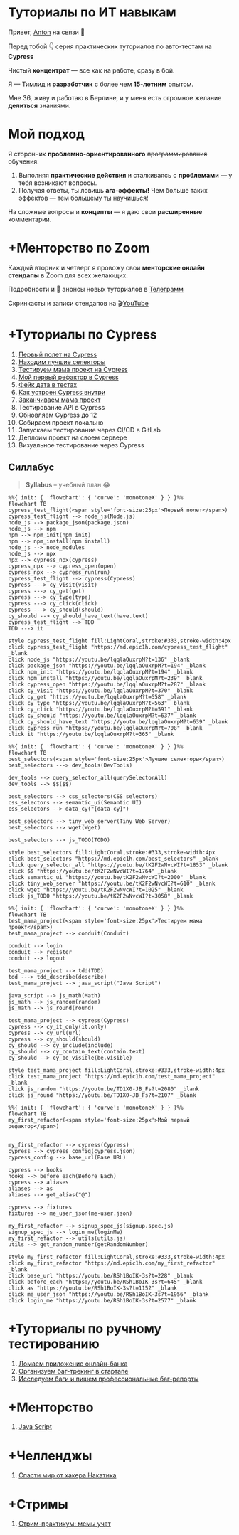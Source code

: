 # Туториалы по ИТ навыкам

Привет, [Anton](https://t.me/breslavsky_anton) на связи 🤙

Перед тобой 👇 серия практических туториалов по авто-тестам на **Cypress**

Чистый **концентрат** — все как на работе, сразу в бой.

Я — Тимлид и **разработчик** с более чем **15-летним** опытом. 

Мне 36, живу и работаю в Берлине, и у меня есть огромное желание **делиться** знаниями.

# Мой подход

Я сторонник **проблемно-ориентированного** ~~программирования~~ обучения:
1. Выполняя **практические действия** и сталкиваясь с **проблемами** — у тебя возникают вопросы.
2. Получая ответы, ты ловишь **ага-эффекты!** Чем больше таких эффектов — тем большему ты научишься!

На сложные вопросы и **концепты** — я даю свои **расширенные** комментарии.

# +Менторство по Zoom

Каждый вторник и четверг я провожу свои **менторские онлайн стендапы** в Zoom для всех желающих.

Подробности и 🔔 анонсы новых туториалов в [Телеграмм](https://t.me/epic_one_hour)

Скринкасты и записи стендапов на 🎬[YouTube](https://www.youtube.com/@epic_one_hour)

# +Туториалы по Cypress

1. [Первый полет на Cypress](https://md.epic1h.com/cypress_test_flight)
2. [Находим лучшие селекторы](https://md.epic1h.com/best_selectors)
3. [Тестируем мама проект на Cypress](https://md.epic1h.com/test_mama_project)
4. [Мой первый рефактор в Cypress](https://md.epic1h.com/my_first_refactor)
5. [Фейк дата в тестах](https://md.epic1h.com/fake_data)
6. [Как устроен Cypress внутри](https://md.epic1h.com/deep_cypress)
7. [Заканчиваем мама проект](https://md.epic1h.com/finish_mama_project)
8. Тестирование API в Cypress
9. Обновляем Cypress до 12
10. Собираем проект локально
11. Запускаем тестирование через CI/CD в GitLab
12. Деплоим проект на своем сервере
13. Визуальное тестирование через Cypress

## Силлабус

> **Syllabus** – учебный план 😂

```mermaid
%%{ init: { 'flowchart': { 'curve': 'monotoneX' } } }%%
flowchart TB
cypress_test_flight(<span style='font-size:25px'>Первый полет</span>)
cypress_test_flight --> node_js(Node.js)
node_js --> package_json(package.json)
node_js --> npm
npm --> npm_init(npm init)
npm --> npm_install(npm install)
node_js --> node_modules
node_js --> npx
npx --> cypress_npx(cypress)
cypress_npx --> cypress_open(open)
cypress_npx --> cypress_run(run)
cypress_test_flight --> cypress(Cypress)
cypress ---> cy_visit(visit)
cypress ---> cy_get(get)
cypress ---> cy_type(type)
cypress ---> cy_click(click)
cypress ---> cy_should(should)
cy_should --> cy_should_have_text(have.text)
cypress_test_flight --> TDD
TDD ---> it

style cypress_test_flight fill:LightCoral,stroke:#333,stroke-width:4px
click cypress_test_flight "https://md.epic1h.com/cypress_test_flight" _blank
click node_js "https://youtu.be/lqqlaOuxrpM?t=136" _blank
click package_json "https://youtu.be/lqqlaOuxrpM?t=194" _blank
click npm_init "https://youtu.be/lqqlaOuxrpM?t=194" _blank
click npm_install "https://youtu.be/lqqlaOuxrpM?t=239" _blank
click cypress_open "https://youtu.be/lqqlaOuxrpM?t=287" _blank
click cy_visit "https://youtu.be/lqqlaOuxrpM?t=370" _blank
click cy_get "https://youtu.be/lqqlaOuxrpM?t=558" _blank
click cy_type "https://youtu.be/lqqlaOuxrpM?t=563" _blank
click cy_click "https://youtu.be/lqqlaOuxrpM?t=591" _blank
click cy_should "https://youtu.be/lqqlaOuxrpM?t=637" _blank
click cy_should_have_text "https://youtu.be/lqqlaOuxrpM?t=639" _blank
click cypress_run "https://youtu.be/lqqlaOuxrpM?t=708" _blank
click it "https://youtu.be/lqqlaOuxrpM?t=365" _blank
```

```mermaid
%%{ init: { 'flowchart': { 'curve': 'monotoneX' } } }%%
flowchart TB
best_selectors(<span style='font-size:25px'>Лучшие селекторы</span>)
best_selectors ---> dev_tools(DevTools)

dev_tools --> query_selector_all(querySelectorAll)
dev_tools --> $$($$)

best_selectors --> css_selectors(CSS selectors)
css_selectors --> semantic_ui(Semantic UI)
css_selectors --> data_cy("[data-cy]")

best_selectors --> tiny_web_server(Tiny Web Server)
best_selectors --> wget(Wget)

best_selectors --> js_TODO(TODO)

style best_selectors fill:LightCoral,stroke:#333,stroke-width:4px
click best_selectors "https://md.epic1h.com/best_selectors" _blank
click query_selector_all "https://youtu.be/tK2F2wNvcWI?t=1853" _blank
click $$ "https://youtu.be/tK2F2wNvcWI?t=1764" _blank
click semantic_ui "https://youtu.be/tK2F2wNvcWI?t=2000" _blank
click tiny_web_server "https://youtu.be/tK2F2wNvcWI?t=610" _blank
click wget "https://youtu.be/tK2F2wNvcWI?t=1025" _blank
click js_TODO "https://youtu.be/tK2F2wNvcWI?t=3058" _blank
```

```mermaid
%%{ init: { 'flowchart': { 'curve': 'monotoneX' } } }%%
flowchart TB
test_mama_project(<span style='font-size:25px'>Тестируем мама проект</span>)
test_mama_project --> conduit(Conduit)

conduit --> login
conduit --> register
conduit --> logout

test_mama_project --> tdd(TDD)
tdd ---> tdd_describe(describe)
test_mama_project --> java_script("Java Script")

java_script --> js_math(Math)
js_math --> js_random(random)
js_math --> js_round(round)

test_mama_project --> cypress(Cypress)
cypress --> cy_it_only(it.only)
cypress --> cy_url(url)
cypress --> cy_should(should)
cy_should --> cy_include(include)
cy_should --> cy_contain_text(contain.text)
cy_should --> cy_be_visible(be.visible)

style test_mama_project fill:LightCoral,stroke:#333,stroke-width:4px
click test_mama_project "https://md.epic1h.com/test_mama_project" _blank
click js_random "https://youtu.be/TD1X0-JB_Fs?t=2080" _blank
click js_round "https://youtu.be/TD1X0-JB_Fs?t=2107" _blank
```

```mermaid
%%{ init: { 'flowchart': { 'curve': 'monotoneX' } } }%%
flowchart TB
my_first_refactor(<span style='font-size:25px'>Мой первый рефактор</span>)


my_first_refactor --> cypress(Cypress)
cypress --> cypress_config(cypress.json)
cypress_config --> base_url(Base URL)

cypress --> hooks
hooks --> before_each(Before Each)
cypress --> aliases
aliases --> as
aliases --> get_alias("@")

cypress --> fixtures
fixtures --> me_user_json(me-user.json)

my_first_refactor --> signup_spec_js(signup.spec.js)
signup_spec_js --> login_me(loginMe)
my_first_refactor --> utils(utils.js)
utils --> get_random_number(getRandomNumber)

style my_first_refactor fill:LightCoral,stroke:#333,stroke-width:4px
click my_first_refactor "https://md.epic1h.com/my_first_refactor" _blank
click base_url "https://youtu.be/RSh1BoIK-3s?t=228" _blank
click before_each "https://youtu.be/RSh1BoIK-3s?t=645" _blank
click as "https://youtu.be/RSh1BoIK-3s?t=1152" _blank
click me_user_json "https://youtu.be/RSh1BoIK-3s?t=1956" _blank
click login_me "https://youtu.be/RSh1BoIK-3s?t=2577" _blank
```

# +Туториалы по ручному тестированию

1. [Ломаем приложение онлайн-банка](https://md.epic1h.com/became_a_tester)
1. [Организуем баг-трекинг в стартапе](https://md.epic1h.com/bug_tracking)
1. [Исследуем баги и пишем профессиональные баг-репорты](https://md.epic1h.com/perfect_bug_reports)

# +Менторство

1. [Java Script](https://md.epic1h.com/js_mentor)

# +Челленджы

1. [Спасти мир от хакера Hакатика](https://md.epic1h.com/save_the_world)

# +Стримы

1. [Стрим-практикум: мемы учат](https://md.epic1h.com/memes_teach)
